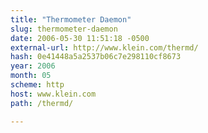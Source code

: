 ```yaml
---
title: "Thermometer Daemon"
slug: thermometer-daemon
date: 2006-05-30 11:51:18 -0500
external-url: http://www.klein.com/thermd/
hash: 0e41448a5a2537b06c7e298110cf8673
year: 2006
month: 05
scheme: http
host: www.klein.com
path: /thermd/

---
```



